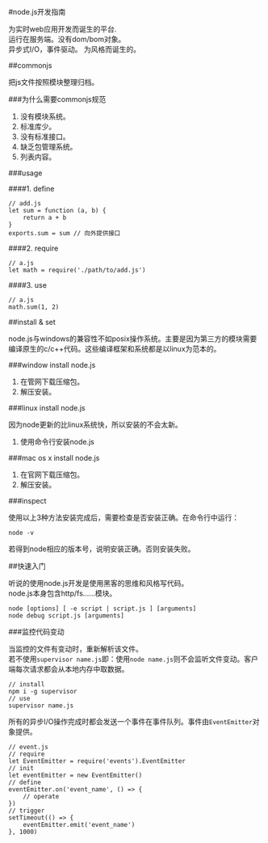 #node.js开发指南

为实时web应用开发而诞生的平台.  
运行在服务端。没有dom/bom对象。  
异步式I/O，事件驱动。 
为风格而诞生的。   

##commonjs

把js文件按照模块整理归档。  

###为什么需要commonjs规范

1. 没有模块系统。  
2. 标准库少。  
3. 没有标准接口。  
4. 缺乏包管理系统。  
5. 列表内容。  

###usage

####1. define

    // add.js
    let sum = function (a, b) {
        return a + b
    }
    exports.sum = sum // 向外提供接口

####2. require

    // a.js
    let math = require('./path/to/add.js')

####3. use

    // a.js
    math.sum(1, 2)

##install & set

node.js与windows的兼容性不如posix操作系统。主要是因为第三方的模块需要编译原生的c/c++代码。这些编译框架和系统都是以linux为范本的。  

###window install node.js

1. 在管网下载压缩包。  
2. 解压安装。  

###linux install node.js

因为node更新的比linux系统快，所以安装的不会太新。  

1. 使用命令行安装node.js

###mac os x install node.js

1. 在官网下载压缩包。  
2. 解压安装。  

###inspect

使用以上3种方法安装完成后，需要检查是否安装正确。在命令行中运行：  

    node -v

若得到node相应的版本号，说明安装正确。否则安装失败。  

##快速入门

听说的使用node.js开发是使用黑客的思维和风格写代码。  
node.js本身包含http/fs……模块。  

    node [options] [ -e script | script.js ] [arguments]
    node debug script.js [arguments]

###监控代码变动

当监控的文件有变动时，重新解析该文件。  
若不使用`supervisor name.js`即：使用`node name.js`则不会监听文件变动。客户端每次请求都会从本地内存中取数据。  

    // install
    npm i -g supervisor
    // use
    supervisor name.js

所有的异步I/O操作完成时都会发送一个事件在事件队列。事件由`EventEmitter`对象提供。  

    // event.js
    // require
    let EventEmitter = require('events').EventEmitter
    // init
    let eventEmitter = new EventEmitter()
    // define
    eventEmitter.on('event_name', () => {
        // operate
    })
    // trigger
    setTimeout(() => {
        eventEmitter.emit('event_name')
    }, 1000)







